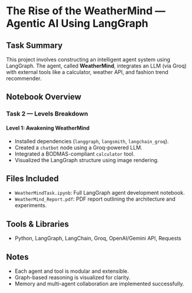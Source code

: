 # The Rise of the WeatherMind — Agentic AI Using LangGraph

## Task Summary
This project involves constructing an intelligent agent system using LangGraph. The agent, called **WeatherMind**, integrates an LLM (via Groq) with external tools like a calculator, weather API, and fashion trend recommender.

## Notebook Overview

### Task 2 — Levels Breakdown

#### Level 1: Awakening WeatherMind
- Installed dependencies (`langgraph`, `langsmith`, `langchain_groq`).
- Created a `chatbot` node using a Groq-powered LLM.
- Integrated a BODMAS-compliant `calculator` tool.
- Visualized the LangGraph structure using image rendering.

##  Files Included
- `WeatherMindTask.ipynb`: Full LangGraph agent development notebook.
- `WeatherMind_Report.pdf`: PDF report outlining the architecture and experiments.

## Tools & Libraries
- Python, LangGraph, LangChain, Groq, OpenAI/Gemini API, Requests

## Notes
- Each agent and tool is modular and extensible.
- Graph-based reasoning is visualized for clarity.
- Memory and multi-agent collaboration are implemented successfully.
